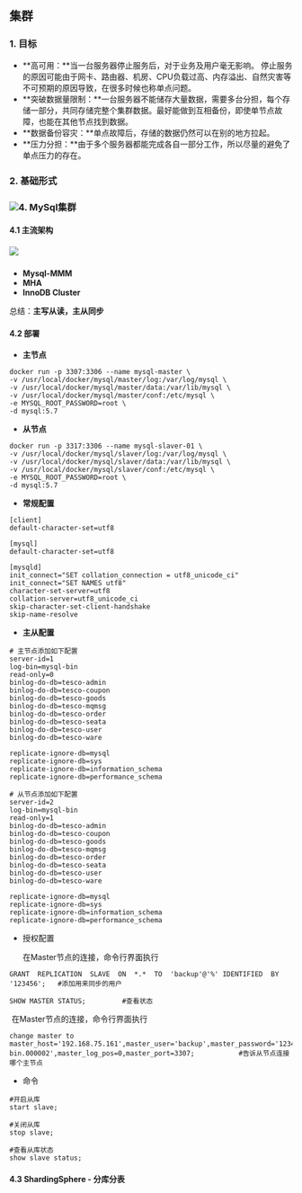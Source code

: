 ## 集群

### 1. 目标 

- **高可用：**当一台服务器停止服务后，对于业务及用户毫无影响。 停止服务的原因可能由于网卡、路由器、机房、CPU负载过高、内存溢出、自然灾害等不可预期的原因导致，在很多时候也称单点问题。 
- **突破数据量限制：**一台服务器不能储存大量数据，需要多台分担，每个存储一部分，共同存储完整个集群数据。最好能做到互相备份，即使单节点故障，也能在其他节点找到数据。
- **数据备份容灾：**单点故障后，存储的数据仍然可以在别的地方拉起。
- **压力分担：**由于多个服务器都能完成各自一部分工作，所以尽量的避免了单点压力的存在。

### 2. 基础形式

### ![](E:\程序人生\个人学习笔记\学习笔记图床\QQ图片20201201170615.png)4. MySql集群

#### 4.1 主流架构

##### ![](E:\程序人生\个人学习笔记\学习笔记图床\QQ图片20201201172427.png)

- **Mysql-MMM**
- **MHA**
- **InnoDB Cluster**

总结：**主写从读，主从同步**

#### 4.2 部署

- **主节点**

```
docker run -p 3307:3306 --name mysql-master \
-v /usr/local/docker/mysql/master/log:/var/log/mysql \
-v /usr/local/docker/mysql/master/data:/var/lib/mysql \
-v /usr/local/docker/mysql/master/conf:/etc/mysql \
-e MYSQL_ROOT_PASSWORD=root \
-d mysql:5.7
```

- **从节点**

```
docker run -p 3317:3306 --name mysql-slaver-01 \
-v /usr/local/docker/mysql/slaver/log:/var/log/mysql \
-v /usr/local/docker/mysql/slaver/data:/var/lib/mysql \
-v /usr/local/docker/mysql/slaver/conf:/etc/mysql \
-e MYSQL_ROOT_PASSWORD=root \
-d mysql:5.7
```

- **常规配置**

```
[client]
default-character-set=utf8

[mysql]
default-character-set=utf8

[mysqld]
init_connect="SET collation_connection = utf8_unicode_ci"
init_connect="SET NAMES utf8"
character-set-server=utf8
collation-server=utf8_unicode_ci
skip-character-set-client-handshake
skip-name-resolve
```

- **主从配置**

```
# 主节点添加如下配置
server-id=1    
log-bin=mysql-bin
read-only=0
binlog-do-db=tesco-admin
binlog-do-db=tesco-coupon
binlog-do-db=tesco-goods
binlog-do-db=tesco-mqmsg
binlog-do-db=tesco-order
binlog-do-db=tesco-seata
binlog-do-db=tesco-user
binlog-do-db=tesco-ware
      
replicate-ignore-db=mysql
replicate-ignore-db=sys
replicate-ignore-db=information_schema
replicate-ignore-db=performance_schema

# 从节点添加如下配置
server-id=2   
log-bin=mysql-bin
read-only=1
binlog-do-db=tesco-admin
binlog-do-db=tesco-coupon
binlog-do-db=tesco-goods
binlog-do-db=tesco-mqmsg
binlog-do-db=tesco-order
binlog-do-db=tesco-seata
binlog-do-db=tesco-user
binlog-do-db=tesco-ware
      
replicate-ignore-db=mysql
replicate-ignore-db=sys
replicate-ignore-db=information_schema
replicate-ignore-db=performance_schema
```

- 授权配置

  在Master节点的连接，命令行界面执行

```
GRANT  REPLICATION  SLAVE  ON  *.*  TO  'backup'@'%' IDENTIFIED  BY '123456';   #添加用来同步的用户

SHOW MASTER STATUS;			#查看状态
```

​	在Master节点的连接，命令行界面执行

```
change master to master_host='192.168.75.161',master_user='backup',master_password='123456',master_log_file='mysql-bin.000002',master_log_pos=0,master_port=3307;			#告诉从节点连接哪个主节点
```

- 命令

```
#开启从库
start slave;

#关闭从库
stop slave;

#查看从库状态
show slave status;
```

#### 4.3 ShardingSphere - 分库分表









